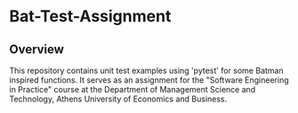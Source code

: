 # Bat-Test-Assignment

## Overview
This repository contains unit test examples using 'pytest' for some Batman inspired functions. It serves as an assignment for the "Software Engineering in Practice" course at the Department of Management Science and Technology, Athens University of Economics and Business.

